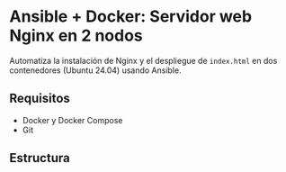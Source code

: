 # Ansible + Docker: Servidor web Nginx en 2 nodos

Automatiza la instalación de Nginx y el despliegue de `index.html` en dos contenedores (Ubuntu 24.04) usando Ansible.

## Requisitos
- Docker y Docker Compose
- Git

## Estructura
